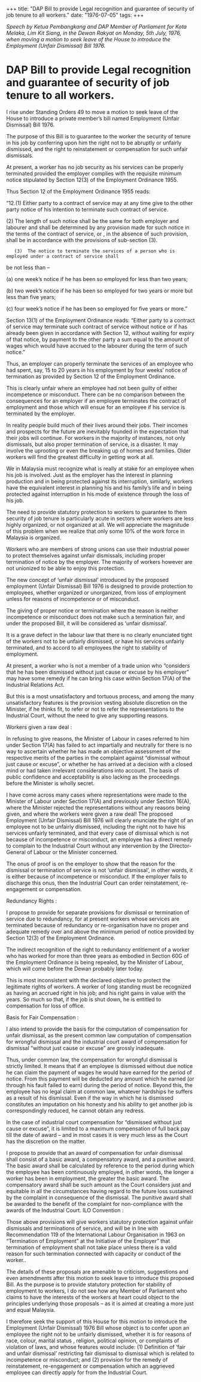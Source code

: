+++ 
title: "DAP Bill to provide Legal recognition and guarantee of security of job tenure to all workers."
date: "1976-07-05"
tags:
+++

_Speech by Ketua Pembangkang and DAP Member of Parliament for Kota Melaka, Lim Kit Siang, in the Dewan Rakyat on Monday, 5th July, 1976, when moving a motion to seek leave of the House to introduce the Employment (Unfair Dismissal) Bill 1976._

# DAP Bill to provide Legal recognition and guarantee of security of job tenure to all workers.

I rise under Standing Orders 49 to move a motion to seek leave of the House to introduce a private member’s bill named Employment (Unfair Dismissal) Bill 1976.</u>

The purpose of this Bill is to guarantee to the worker the security of tenure in his job by conferring upon him the right not to be abruptly or unfairly dismissed, and the right to reinstatement or compensation for such unfair dismissals.

At present, a worker has no job security as his services can be properly terminated provided the employer complies with the requisite minimum notice stipulated by Section 12(3) of the Employment Ordinance 1955.

Thus Section 12 of the Employment Ordinance 1955 reads:

“12.(1) Either party to a contract of service may at any time give to the other party notice of his intention 
to terminate such contract of service.

(2) The length of such notice shall be the same for both employer and labourer and shall be 
determined by any provision made for such notice in the terms of the contract of service, or , in the absence of such provision, shall be in accordance with the provisions of sub-section (3).

       (3)	The notice to terminate the services of a person who is employed under a contract of service shall 
be not less than – 

(a) one week’s notice if he has been so employed for less than two years;

(b) two week’s notice if he has been so employed for two years or more but less than five years;

(c) four week’s notice if he has been so employed for five years or more.”

Section 13(1) of the Employment Ordinance reads:
“Either party to a contract of service may terminate such contract of service without notice or if has already been given in accordance with Section 12, without waiting for expiry of that notice, by payment to the other party a sum equal to the amount of wages which would have accrued to the labourer during the term of such notice.”

Thus, an employer can properly terminate the services of an employee who had spent, say, 15 to 20 years in his employment by four weeks’ notice of termination as provided by Section 12 of the Employment Ordinance.

This is clearly unfair where an employee had not been guilty of either incompetence or misconduct. There can be no comparison between the consequences for an employer if an employee terminates the contract of employment and those which will ensue for an employee if his service is terminated by the employer.

In reality people build much of their lives around their jobs. Their incomes and prospects for the future are inevitably founded in the expectation that their jobs will continue. For workers in the majority of instances, not only dismissals, but also proper termination of service, is a disaster. It may involve the uprooting or even the breaking up of homes and families. Older workers will find the greatest difficulty in getting work at all.

We in Malaysia must recognize what is really at stake for an employee when his job is involved. Just as the employer has the interest in planning production and in being protected against its interruption, similarly, workers have the equivalent interest in planning his and his family’s life and in being protected against interruption in his mode of existence through the loss of  his job.

The need to provide statutory protection to workers to guarantee to them security of job tenure is particularly acute in sectors where workers are less highly organized, or not organized at all. We will appreciate the magnitude of this problem when we realize that only some 10% of the work force in Malaysia is organized.

Workers who are members of strong unions can use their industrial power to protect themselves against unfair dismissals, including proper termination of notice by the employer. The majority of workers however are not unionized to be able to enjoy this protection.

The new concept of ‘unfair dismissal’ introduced by the proposed employment (Unfair Dismissal) Bill 1976 is designed to provide protection to employees, whether organized or unorganized, from loss of employment unless for reasons of incompetence or of misconduct.

The giving of proper notice or termination where the reason is neither incompetence or misconduct does not make such a termination fair, and under the proposed Bill, it will be considered as ‘unfair dismissal’.

It is a grave defect in the labour law that there is no clearly enunciated tight of the workers not to be unfairly dismissed, or have his services unfairly terminated, and to accord to all employees the right to stability of employment.

At present, a worker who is not a member of a trade union who “considers that he has been dismissed without just cause or excuse by his employer” may have some remedy if he can bring his case within Section 17(A) of the Industrial Relations Act.

But this is a most unsatisfactory and tortuous process, and among the many unsatisfactory features is the provision vesting absolute discretion on the Minister, if he thinks fit, to refer or not to refer the representations to the Industrial Court, without the need to give any supporting reasons.

Workers given a raw deal :

In refusing to give reasons, the Minister of Labour in cases referred to him under Section 17(A) has failed to act impartially and neutrally for there is no way to ascertain whether he has made an objective assessment of the respective merits of the parties in the complaint against “dismissal without just cause or excuse”, or whether he has arrived at a decision with a closed mind or had taken irrelevant considerations into account. The basis of public confidence and acceptability is also lacking as the proceedings before the Minister is wholly secret.

I have come across many cases where representations were made to the Minister of Labour under Section 17(A) and previously under Section 16(A), where the Minister rejected the representations without any reasons being given, and where the workers were given a raw deal!
The proposed Employment (Unfair Dismissal) Bill 1976 will clearly enunciate the right of an employee not to be unfairly dismissed, including the right not to have his services unfairly terminated, and that every case of dismissal which is not because of incompetence or misconduct, an employee has a direct remedy to complain to the Industrial Court without any intervention by the Director-General of Labour or the Minister concerned.

The onus of proof is on the employer to show that the reason for the dismissal or termination of service is not ‘unfair dismissal’, in other words, it is either because of incompetence or misconduct. If the employer fails to discharge this onus, then the Industrial Court can order reinstatement, re-engagement or compensation.

Redundancy Rights :

I propose to provide for separate provisions for dismissal or termination of service due to redundancy, for at present workers whose services are terminated because of redundancy or re-organisation have no proper and adequate remedy over and above the minimum period of notice provided by Section 12(3) of the Employment Ordinance.

The indirect recognition of the right to redundancy entitlement of a worker who has worked for more than three years as embodied in Section 60G of the Employment Ordinance is being repealed, by the Minister of Labour, which will come before the Dewan probably later today.

This is most inconsistent with the declared objective to protect the legitimate rights of workers. A worker of long standing must be recognized as having an accrued right in his job; and his right gains in value with the years. So much so that, if the job is shut down, he is entitled to compensation for loss of office.

Basis for Fair Compensation :

I also intend to provide the basis for the computation of compensation for unfair dismissal, as the present common law computation of compensation for wrongful dismissal and the industrial court award of compensation for dismissal “without just cause or excuse” are grossly inadequate.

Thus, under common law, the compensation for wrongful dismissal is strictly limited. It means that if an employee is dismissed without due notice he can claim the payment of wages he would have earned for the period of notice. From this payment will be deducted any amount which he earned (or through his fault failed to earn) during the period of notice. Beyond this, the employee has no legal claim at common law, whatever hardships he suffers as a result of his dismissal. Even if the way in which he is dismissed constitutes an imputation on his honesty and his ability to get another job is correspondingly reduced, he cannot obtain any redress.

In the case of industrial court compensation for “dismissed without just cause or excuse”, it is limited to a maximum compensation of full back pay till the date of award – and in most cases it is very much less as the Court has the discretion on the matter.

I propose to provide that an award of compensation for unfair dismissal shall consist of a basic award, a compensatory award, and a punitive award. The basic award shall be calculated by reference to the period during which the employee has been continuously employed, in other words, the longer a worker has been in employment, the greater the basic award. The compensatory award shall be such amount as the Court considers just and equitable in all the circumstances having regard to the future loss sustained by the complaint in consequence of the dismissal. The punitive award shall be awarded to the benefit of the complaint for non-compliance with the awards of the Industrial Court.
ILO Convention :

Those above provisions will give workers statutory protection against unfair dismissals and terminations of service, and will be in line with Recommendation 119 of the International Labour Organisation in 1963 on “Termination of Employment” at the Initiative of the Employer” that termination of employment shall not take place unless there is a valid reason for such termination connected with capacity or conduct of the worker..

The details of these proposals are amenable to criticism, suggestions and even amendments after this motion to seek leave to introduce this proposed Bill. As the purpose is to provide statutory protection for stability of employment to workers, I do not see how any Member of Parliament who claims to have the interests of the workers at heart could object to the principles underlying those proposals – as it is aimed at creating a more just and equal Malaysia.

I therefore seek the support of this House for this motion to introduce the Employment (Unfair Dismissal) 1976 Bill whose object is to confer upon an employee the right not to be unfairly dismissed, whether it is for reasons of race, colour, marital status , religion, political opinion, or complaints of violation of laws, and whose features would include: (1) Definition of ‘fair and unfair dismissal’ restricting fair dismissal to dismissal which is related to incompetence or misconduct; and (2) provision for the remedy of reinstatement, re-engagement or compensation which an aggrieved employee can directly apply for from the Industrial Court.
 
